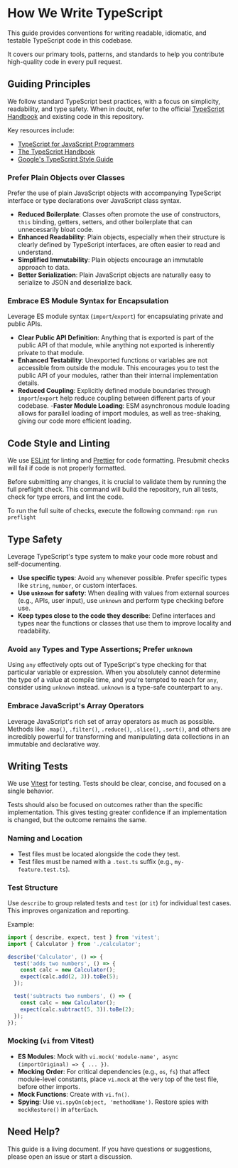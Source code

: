 # How We Write TypeScript

This guide provides conventions for writing readable, idiomatic, and testable
TypeScript code in this codebase.

It covers our primary tools, patterns, and standards to help you contribute
high-quality code in every pull request.

## Guiding Principles

We follow standard TypeScript best practices, with a focus on simplicity,
readability, and type safety. When in doubt, refer to the official
[TypeScript Handbook](https://www.typescriptlang.org/docs/handbook/intro.html)
and existing code in this repository.

Key resources include:
- [TypeScript for JavaScript Programmers](https://www.typescriptlang.org/docs/handbook/typescript-in-5-minutes.html)
- [The TypeScript Handbook](https://www.typescriptlang.org/docs/handbook/intro.html)
- [Google's TypeScript Style Guide](https://google.github.io/styleguide/tsguide.html)

### Prefer Plain Objects over Classes
Prefer the use of plain JavaScript objects with accompanying TypeScript
interface or type declarations over JavaScript class syntax.

- **Reduced Boilerplate**: Classes often promote the use of constructors, `this`
  binding, getters, setters, and other boilerplate that can unnecessarily bloat
  code.
- **Enhanced Readability**: Plain objects, especially when their structure is
  clearly defined by TypeScript interfaces, are often easier to read and
  understand.
- **Simplified Immutability**: Plain objects encourage an immutable approach to
  data.
- **Better Serialization**: Plain JavaScript objects are naturally easy to
  serialize to JSON and deserialize back.

### Embrace ES Module Syntax for Encapsulation
Leverage ES module syntax (`import`/`export`) for encapsulating private and
public APIs.

- **Clear Public API Definition**: Anything that is exported is part of the
  public API of that module, while anything not exported is inherently private
  to that module.
- **Enhanced Testability**: Unexported functions or variables are not
  accessible from outside the module. This encourages you to test the public API
  of your modules, rather than their internal implementation details.
- **Reduced Coupling**: Explicitly defined module boundaries through
  `import`/`export` help reduce coupling between different parts of your
  codebase.
-**Faster Module Loading**: ESM asynchronous module loading allows for parallel
  loading of import modules, as well as tree-shaking, giving our code more
  efficient loading.

## Code Style and Linting

We use [ESLint](https://eslint.org/) for linting and
[Prettier](https://prettier.io/) for code formatting. Presubmit checks will fail
if code is not properly formatted.

Before submitting any changes, it is crucial to validate them by running the
full preflight check. This command will build the repository, run all tests,
check for type errors, and lint the code.

To run the full suite of checks, execute the following command:
`npm run preflight`

## Type Safety

Leverage TypeScript's type system to make your code more robust and
self-documenting.

- **Use specific types**: Avoid `any` whenever possible. Prefer specific types
  like `string`, `number`, or custom interfaces.
- **Use `unknown` for safety**: When dealing with values from external sources
  (e.g., APIs, user input), use `unknown` and perform type checking before use.
- **Keep types close to the code they describe**: Define interfaces and types
  near the functions or classes that use them to improve locality and
  readability.

### Avoid `any` Types and Type Assertions; Prefer `unknown`
Using `any` effectively opts out of TypeScript's type checking for that
particular variable or expression. When you absolutely cannot determine the type
of a value at compile time, and you're tempted to reach for `any`, consider
using `unknown` instead. `unknown` is a type-safe counterpart to `any`.

### Embrace JavaScript's Array Operators
Leverage JavaScript's rich set of array operators as much as possible. Methods
like `.map()`, `.filter()`, `.reduce()`, `.slice()`, `.sort()`, and others are
incredibly powerful for transforming and manipulating data collections in an
immutable and declarative way.

## Writing Tests

We use [Vitest](https://vitest.dev/) for testing. Tests should be clear, concise,
and focused on a single behavior.

Tests should also be focused on outcomes rather than the specific implementation. This
gives testing greater confidence if an implementation is changed, but the outcome
remains the same.

### Naming and Location

- Test files must be located alongside the code they test.
- Test files must be named with a `.test.ts` suffix (e.g., `my-feature.test.ts`).

### Test Structure

Use `describe` to group related tests and `test` (or `it`) for individual test
cases. This improves organization and reporting.

Example:
```typescript
import { describe, expect, test } from 'vitest';
import { Calculator } from './calculator';

describe('Calculator', () => {
  test('adds two numbers', () => {
    const calc = new Calculator();
    expect(calc.add(2, 3)).toBe(5);
  });

  test('subtracts two numbers', () => {
    const calc = new Calculator();
    expect(calc.subtract(5, 3)).toBe(2);
  });
});
```

### Mocking (`vi` from Vitest)
- **ES Modules**: Mock with `vi.mock('module-name', async (importOriginal) => { ... })`.
- **Mocking Order**: For critical dependencies (e.g., `os`, `fs`) that affect
  module-level constants, place `vi.mock` at the very top of the test file,
  before other imports.
- **Mock Functions**: Create with `vi.fn()`.
- **Spying**: Use `vi.spyOn(object, 'methodName')`. Restore spies with
  `mockRestore()` in `afterEach`.

## Need Help?

This guide is a living document. If you have questions or suggestions, please
open an issue or start a discussion.
